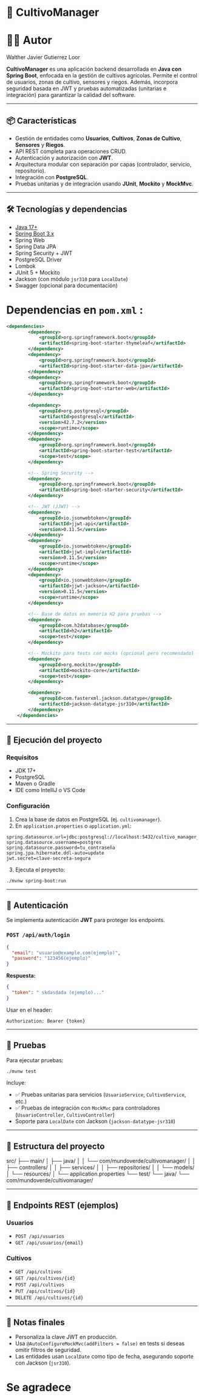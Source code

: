 # 🌱 CultivoManager

# 👨‍💻 Autor
Walther Javier Gutierrez Loor

**CultivoManager** es una aplicación backend desarrollada en **Java con Spring Boot**, enfocada en la gestión de cultivos agrícolas. Permite el control de usuarios, zonas de cultivo, sensores y riegos. Además, incorpora seguridad basada en JWT y pruebas automatizadas (unitarias e integración) para garantizar la calidad del software.

---

## 📦 Características

- Gestión de entidades como **Usuarios**, **Cultivos**, **Zonas de Cultivo**, **Sensores** y **Riegos**.
- API REST completa para operaciones CRUD.
- Autenticación y autorización con **JWT**.
- Arquitectura modular con separación por capas (controlador, servicio, repositorio).
- Integración con **PostgreSQL**.
- Pruebas unitarias y de integración usando **JUnit**, **Mockito** y **MockMvc**.

---

## 🛠️ Tecnologías y dependencias

- [Java 17+](https://openjdk.org/)
- [Spring Boot 3.x](https://spring.io/projects/spring-boot)
- Spring Web
- Spring Data JPA
- Spring Security + JWT
- PostgreSQL Driver
- Lombok
- JUnit 5 + Mockito
- Jackson (con módulo `jsr310` para `LocalDate`)
- Swagger (opcional para documentación)

# Dependencias en `pom.xml` :

```xml
<dependencies>
		<dependency>
			<groupId>org.springframework.boot</groupId>
			<artifactId>spring-boot-starter-thymeleaf</artifactId>
		</dependency>
		<dependency>
			<groupId>org.springframework.boot</groupId>
			<artifactId>spring-boot-starter-data-jpa</artifactId>
		</dependency>
		<dependency>
			<groupId>org.springframework.boot</groupId>
			<artifactId>spring-boot-starter-web</artifactId>
		</dependency>

		<dependency>
			<groupId>org.postgresql</groupId>
			<artifactId>postgresql</artifactId>
			<version>42.7.2</version>
			<scope>runtime</scope>
		</dependency>
		<dependency>
			<groupId>org.springframework.boot</groupId>
			<artifactId>spring-boot-starter-test</artifactId>
			<scope>test</scope>
		</dependency>

		<!-- Spring Security -->
		<dependency>
			<groupId>org.springframework.boot</groupId>
			<artifactId>spring-boot-starter-security</artifactId>
		</dependency>

		<!-- JWT (JJWT) -->
		<dependency>
		    <groupId>io.jsonwebtoken</groupId>
		    <artifactId>jjwt-api</artifactId>
		    <version>0.11.5</version>
		</dependency>
		<dependency>
		    <groupId>io.jsonwebtoken</groupId>
		    <artifactId>jjwt-impl</artifactId>
		    <version>0.11.5</version>
		    <scope>runtime</scope>
		</dependency>
		<dependency>
		    <groupId>io.jsonwebtoken</groupId>
		    <artifactId>jjwt-jackson</artifactId>
		    <version>0.11.5</version>
		    <scope>runtime</scope>
		</dependency>

		<!-- Base de datos en memoria H2 para pruebas -->
		<dependency>
			<groupId>com.h2database</groupId>
			<artifactId>h2</artifactId>
			<scope>test</scope>
		</dependency>

		<!-- Mockito para tests con mocks (opcional pero recomendado) -->
		<dependency>
			<groupId>org.mockito</groupId>
			<artifactId>mockito-core</artifactId>
			<scope>test</scope>
		</dependency>

		<dependency>
		    <groupId>com.fasterxml.jackson.datatype</groupId>
		    <artifactId>jackson-datatype-jsr310</artifactId>
		</dependency>
	</dependencies>
```

---

## 🚀 Ejecución del proyecto

### Requisitos

- JDK 17+
- PostgreSQL
- Maven o Gradle
- IDE como IntelliJ o VS Code

### Configuración

1. Crea la base de datos en PostgreSQL (ej. `cultivomanager`).
2. En `application.properties` o `application.yml`:

```properties
spring.datasource.url=jdbc:postgresql://localhost:5432/cultivo_manager_db
spring.datasource.username=postgres
spring.datasource.password=tu_contraseña
spring.jpa.hibernate.ddl-auto=update
jwt.secret=clave-secreta-segura
```

3. Ejecuta el proyecto:

```bash
./mvnw spring-boot:run
```

---

## 🔐 Autenticación

Se implementa autenticación **JWT** para proteger los endpoints.

### `POST /api/auth/login`

```json
{
  "email": "usuario@example.com(ejemplo)",
  "password": "123456(ejemplo)"
}
```

**Respuesta:**

```json
{
  "token": " skdasdada (ejemplo)..."
}
```

Usar en el header:

```
Authorization: Bearer {token}
```

---

## 🧪 Pruebas

Para ejecutar pruebas:

```bash
./mvnw test
```

Incluye:

- ✅ Pruebas unitarias para servicios (`UsuarioService`, `CultivoService`, etc.)
- ✅ Pruebas de integración con `MockMvc` para controladores (`UsuarioController`, `CultivoController`)
- Soporte para `LocalDate` con Jackson (`jackson-datatype-jsr310`)

---

## 📁 Estructura del proyecto

src/
├── main/
│   ├── java/
│   │   └── com/mundoverde/cultivomanager/
│   │       ├── controllers/
│   │       ├── services/
│   │       ├── repositories/
│   │       └── models/
│   └── resources/
│       └── application.properties
└── test/
    └── java/
        └── com/mundoverde/cultivomanager/


---

## 📡 Endpoints REST (ejemplos)

### Usuarios

- `POST /api/usuarios`
- `GET /api/usuarios/{email}`

### Cultivos

- `GET /api/cultivos`
- `GET /api/cultivos/{id}`
- `POST /api/cultivos`
- `PUT /api/cultivos/{id}`
- `DELETE /api/cultivos/{id}`

---

## 📝 Notas finales

- Personaliza la clave JWT en producción.
- Usa `@AutoConfigureMockMvc(addFilters = false)` en tests si deseas omitir filtros de seguridad.
- Las entidades usan `LocalDate` como tipo de fecha, asegurando soporte con Jackson (`jsr310`).

# Se agradece